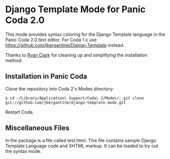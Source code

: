 Django Template Mode for Panic Coda 2.0
=======================================

This mode provides syntax coloring for the Django Template language in the Panic Coda 2.0 text editor. For Coda 1.x use https://github.com/jbergantine/Django-Template instead.

Thanks to [Ryan Clark](https://github.com/rclark) for cleaning up and simplifying the installation method.

Installation in Panic Coda
--------------------------

Clone the repository into Coda 2's Modes directory: 

    $ cd ~/Library/Application\ Support/Coda\ 2/Modes/; git clone git://github.com/jbergantine/django-template.mode.git

Restart Coda.

Miscellaneous Files
-------------------

In the package is a file called test.html. This file contains sample Django Template Language code and XHTML markup. It can be loaded to try out the syntax mode.